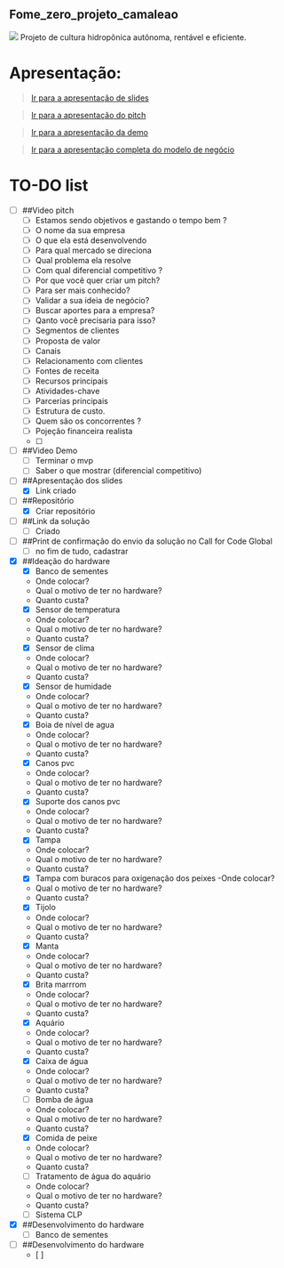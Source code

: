 ## Fome_zero_projeto_camaleao
![](https://cdn.discordapp.com/attachments/634439159754391583/867767265436631060/Fome_zero_-_IBM_2.jpg)
Projeto de cultura hidropônica autônoma, rentável e eficiente.

# Apresentação:
> [Ir para a apresentação de slides](https://docs.google.com/presentation/d/1kDnKfTGVjnSzuJHEI79H7WB59ZPi1RFYoc84ttLF-Zs/edit?usp=sharing "Ir para a apresentação de slides")

> [Ir para a apresentação do pitch](https://www.youtube.com/channel/UC8CDa-kB38Pfzai1C1sc0jA "I1")

> [Ir para a apresentação da demo](https://www.youtube.com/channel/UC8CDa-kB38Pfzai1C1sc0jA "I2")

> [Ir para a apresentação completa do modelo de negócio](https://www.youtube.com/channel/UC8CDa-kB38Pfzai1C1sc0jA "Ir para ")

# TO-DO list
- [ ] ##Video pitch
  - [ ] Estamos sendo objetivos e gastando o tempo bem ?
  - [ ] O nome da sua empresa
  - [ ] O que ela está desenvolvendo
  - [ ] Para qual mercado se direciona
  - [ ] Qual problema ela resolve
  - [ ] Com qual diferencial competitivo ?
  - [ ] Por que você quer criar um pitch?
  - [ ] Para ser mais conhecido?
  - [ ] Validar a sua ideia de negócio?
  - [ ] Buscar aportes para a empresa?
  - [ ] Qanto você precisaria para isso?
  - [ ] Segmentos de clientes
  - [ ] Proposta de valor
  - [ ] Canais
  - [ ] Relacionamento com clientes
  - [ ] Fontes de receita
  - [ ] Recursos principais
  - [ ] Atividades-chave
  - [ ] Parcerias principais
  - [ ] Estrutura de custo.
  - [ ] Quem são os concorrentes ?
  - [ ] Pojeção financeira realista 
  - [ ] 
- [ ] ##Video Demo
    - [ ] Terminar o mvp
    - [ ] Saber o que mostrar (diferencial competitivo)
- [ ] ##Apresentação dos slides
    - [x] Link criado
- [ ] ##Repositório
  - [x] Criar repositório
- [ ] ##Link da solução
  - [ ] Criado
- [ ] ##Print de confirmação do envio da solução no Call for Code Global
  - [ ] no fim de tudo, cadastrar
- [x] ##Ideação do hardware
  - [x] Banco de sementes 
  - Onde colocar?
  - Qual o motivo de ter no hardware?
  - Quanto custa?
  - [x] Sensor de temperatura
  - Onde colocar?
  - Qual o motivo de ter no hardware?
  - Quanto custa?
  - [x] Sensor de clima
  - Onde colocar?
  - Qual o motivo de ter no hardware?
  - Quanto custa?
  - [x] Sensor de humidade
  - Onde colocar?
  - Qual o motivo de ter no hardware?
  - Quanto custa?
  - [x] Boia de nível de agua
  - Onde colocar?
  - Qual o motivo de ter no hardware?
  - Quanto custa?
  - [x] Canos pvc
  - Onde colocar?
  - Qual o motivo de ter no hardware?
  - Quanto custa?
  - [x] Suporte dos canos pvc
  - Onde colocar?
  - Qual o motivo de ter no hardware?
  - Quanto custa?
  - [x] Tampa
  - Onde colocar?
  - Qual o motivo de ter no hardware?
  - Quanto custa?
  - [x] Tampa com buracos para oxigenação dos peixes
  -Onde colocar?
  - Qual o motivo de ter no hardware?
  - Quanto custa?
  - [x] Tijolo
  - Onde colocar?
  - Qual o motivo de ter no hardware?
  - Quanto custa?
  - [x] Manta 
  - Onde colocar?
  - Qual o motivo de ter no hardware?
  - Quanto custa?
  - [x] Brita marrrom
  - Onde colocar?
  - Qual o motivo de ter no hardware?
  - Quanto custa?
  - [x] Aquário
  - Onde colocar?
  - Qual o motivo de ter no hardware?
  - Quanto custa?
  - [x] Caixa de água
  - Onde colocar?
  - Qual o motivo de ter no hardware?
  - Quanto custa?
  - [ ] Bomba de água 
  - Onde colocar?
  - Qual o motivo de ter no hardware?
  - Quanto custa?
  - [x] Comida de peixe
  - Onde colocar?
  - Qual o motivo de ter no hardware?
  - Quanto custa?
  - [ ] Tratamento de água do aquário
  - Onde colocar?
  - Qual o motivo de ter no hardware?
  - Quanto custa?
  - [ ] Sistema CLP
- [x] ##Desenvolvimento do hardware
  - [ ] Banco de sementes
- [ ] ##Desenvolvimento do hardware
  - [ ] 
